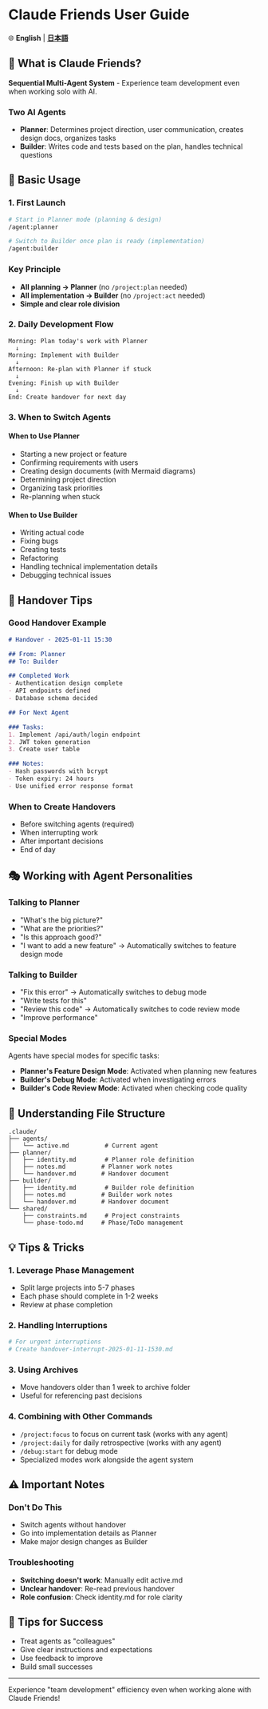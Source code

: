 # Claude Friends User Guide

🌐 **English** | **[日本語](claude-friends-guide_ja.md)**

## 🎯 What is Claude Friends?
**Sequential Multi-Agent System** - Experience team development even when working solo with AI.

### Two AI Agents
- **Planner**: Determines project direction, user communication, creates design docs, organizes tasks
- **Builder**: Writes code and tests based on the plan, handles technical questions

## 🚀 Basic Usage

### 1. First Launch
```bash
# Start in Planner mode (planning & design)
/agent:planner

# Switch to Builder once plan is ready (implementation)
/agent:builder
```

### Key Principle
- **All planning → Planner** (no `/project:plan` needed)
- **All implementation → Builder** (no `/project:act` needed)
- **Simple and clear role division**

### 2. Daily Development Flow
```
Morning: Plan today's work with Planner
  ↓
Morning: Implement with Builder
  ↓  
Afternoon: Re-plan with Planner if stuck
  ↓
Evening: Finish up with Builder
  ↓
End: Create handover for next day
```

### 3. When to Switch Agents

#### When to Use Planner
- Starting a new project or feature
- Confirming requirements with users
- Creating design documents (with Mermaid diagrams)
- Determining project direction
- Organizing task priorities
- Re-planning when stuck

#### When to Use Builder
- Writing actual code
- Fixing bugs
- Creating tests
- Refactoring
- Handling technical implementation details
- Debugging technical issues

## 📝 Handover Tips

### Good Handover Example
```markdown
# Handover - 2025-01-11 15:30

## From: Planner
## To: Builder

## Completed Work
- Authentication design complete
- API endpoints defined
- Database schema decided

## For Next Agent

### Tasks:
1. Implement /api/auth/login endpoint
2. JWT token generation
3. Create user table

### Notes:
- Hash passwords with bcrypt
- Token expiry: 24 hours
- Use unified error response format
```

### When to Create Handovers
- Before switching agents (required)
- When interrupting work
- After important decisions
- End of day

## 🎭 Working with Agent Personalities

### Talking to Planner
- "What's the big picture?"
- "What are the priorities?"
- "Is this approach good?"
- "I want to add a new feature" → Automatically switches to feature design mode

### Talking to Builder
- "Fix this error" → Automatically switches to debug mode
- "Write tests for this"
- "Review this code" → Automatically switches to code review mode
- "Improve performance"

### Special Modes
Agents have special modes for specific tasks:
- **Planner's Feature Design Mode**: Activated when planning new features
- **Builder's Debug Mode**: Activated when investigating errors
- **Builder's Code Review Mode**: Activated when checking code quality

## 📁 Understanding File Structure

```
.claude/
├── agents/
│   └── active.md          # Current agent
├── planner/
│   ├── identity.md        # Planner role definition
│   ├── notes.md          # Planner work notes
│   └── handover.md       # Handover document
├── builder/
│   ├── identity.md        # Builder role definition
│   ├── notes.md          # Builder work notes
│   └── handover.md       # Handover document
└── shared/
    ├── constraints.md     # Project constraints
    └── phase-todo.md     # Phase/ToDo management
```

## 💡 Tips & Tricks

### 1. Leverage Phase Management
- Split large projects into 5-7 phases
- Each phase should complete in 1-2 weeks
- Review at phase completion

### 2. Handling Interruptions
```bash
# For urgent interruptions
# Create handover-interrupt-2025-01-11-1530.md
```

### 3. Using Archives
- Move handovers older than 1 week to archive folder
- Useful for referencing past decisions

### 4. Combining with Other Commands
- `/project:focus` to focus on current task (works with any agent)
- `/project:daily` for daily retrospective (works with any agent)
- `/debug:start` for debug mode
- Specialized modes work alongside the agent system

## ⚠️ Important Notes

### Don't Do This
- Switch agents without handover
- Go into implementation details as Planner
- Make major design changes as Builder

### Troubleshooting
- **Switching doesn't work**: Manually edit active.md
- **Unclear handover**: Re-read previous handover
- **Role confusion**: Check identity.md for role clarity

## 🎉 Tips for Success
- Treat agents as "colleagues"
- Give clear instructions and expectations
- Use feedback to improve
- Build small successes

---

Experience "team development" efficiency even when working alone with Claude Friends!